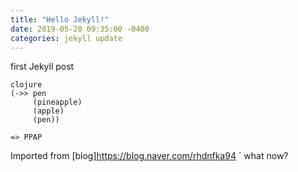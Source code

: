 ```yaml
---
title: "Hello Jekyll!"
date: 2019-05-20 09:35:00 -0400
categories: jekyll update
---
```


first Jekyll post

```
clojure
(->> pen
     (pineapple)
     (apple)
     (pen))

=> PPAP
```
Imported from [blog]<https://blog.naver.com/rhdnfka94>
`
what now?
